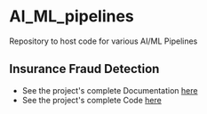 # AI_ML_pipelines
Repository to host code for various AI/ML Pipelines 

## Insurance Fraud Detection
 - See the project's complete Documentation [here](https://github.com/AymoneKouame/AI_ML_pipelines/blob/main/insurance_fraud_detection/DOCUMENTATION.txt)
 - See the project's complete Code [here](https://github.com/AymoneKouame/AI_ML_pipelines/blob/main/insurance_fraud_detection/InsuranceFraudDetector.py)
